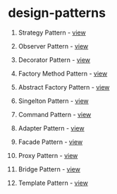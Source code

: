 # design-patterns

1. Strategy Pattern - [view](https://github.com/hirishu10/design-patterns/tree/main/StrategyPattern)

2. Observer Pattern - [view](https://github.com/hirishu10/design-patterns/tree/main/ObserverPattern)

3. Decorator Pattern - [view](https://github.com/hirishu10/design-patterns/tree/main/DecoratorPattern)

4. Factory Method Pattern - [view](https://github.com/hirishu10/design-patterns/tree/main/FactoryMethodPattern)

5. Abstract Factory Pattern - [view](https://github.com/hirishu10/design-patterns/tree/main/AbstractFactoryPattern)

6. Singelton Pattern - [view](https://github.com/hirishu10/design-patterns/tree/main/SingeltonPattern)

7. Command Pattern - [view](https://github.com/hirishu10/design-patterns/tree/main/CommandPattern)

8. Adapter Pattern - [view](https://github.com/hirishu10/design-patterns/tree/main/AdapterPattern)

9. Facade Pattern - [view](https://github.com/hirishu10/design-patterns/tree/main/FacadePattern)

10. Proxy Pattern - [view](https://github.com/hirishu10/design-patterns/tree/main/ProxyPattern)

11. Bridge Pattern - [view](https://github.com/hirishu10/design-patterns/tree/main/BridgePattern)

12. Template Pattern - [view](https://github.com/hirishu10/design-patterns/tree/main/TemplatePattern)
